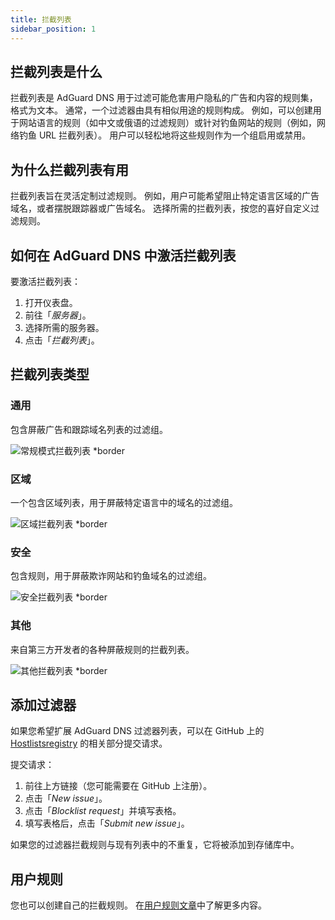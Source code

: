 ```yaml
---
title: 拦截列表
sidebar_position: 1
---
```


## 拦截列表是什么

拦截列表是 AdGuard DNS 用于过滤可能危害用户隐私的广告和内容的规则集，格式为文本。 通常，一个过滤器由具有相似用途的规则构成。 例如，可以创建用于网站语言的规则（如中文或俄语的过滤规则）或针对钓鱼网站的规则（例如，网络钓鱼 URL 拦截列表）。 用户可以轻松地将这些规则作为一个组启用或禁用。

## 为什么拦截列表有用

拦截列表旨在灵活定制过滤规则。 例如，用户可能希望阻止特定语言区域的广告域名，或者摆脱跟踪器或广告域名。 选择所需的拦截列表，按您的喜好自定义过滤规则。

## 如何在 AdGuard DNS 中激活拦截列表

要激活拦截列表：

1. 打开仪表盘。
2. 前往「_服务器_」。
3. 选择所需的服务器。
4. 点击「_拦截列表_」。

## 拦截列表类型

### 通用

包含屏蔽广告和跟踪域名列表的过滤组。

![常规模式拦截列表 \*border](https://cdn.adtidy.org/content/kb/dns/private/new_dns/blocklists/general.png)

### 区域

一个包含区域列表，用于屏蔽特定语言中的域名的过滤组。

![区域拦截列表 \*border](https://cdn.adtidy.org/content/kb/dns/private/new_dns/blocklists/regional.png)

### 安全

包含规则，用于屏蔽欺诈网站和钓鱼域名的过滤组。

![安全拦截列表 \*border](https://cdn.adtidy.org/content/kb/dns/private/new_dns/blocklists/security.png)

### 其他

来自第三方开发者的各种屏蔽规则的拦截列表。

![其他拦截列表 \*border](https://cdn.adtidy.org/content/kb/dns/private/new_dns/blocklists/other.png)

## 添加过滤器

如果您希望扩展 AdGuard DNS 过滤器列表，可以在 GitHub 上的 [Hostlistsregistry](https://github.com/AdguardTeam/HostlistsRegistry) 的相关部分提交请求。

提交请求：

1. 前往上方链接（您可能需要在 GitHub 上注册）。
2. 点击「_New issue_」。
3. 点击「_Blocklist request_」并填写表格。
4. 填写表格后，点击「_Submit new issue_」。

如果您的过滤器拦截规则与现有列表中的不重复，它将被添加到存储库中。

## 用户规则

您也可以创建自己的拦截规则。
在[用户规则文章](/private-dns/setting-up-filtering/user-rules.md)中了解更多内容。
